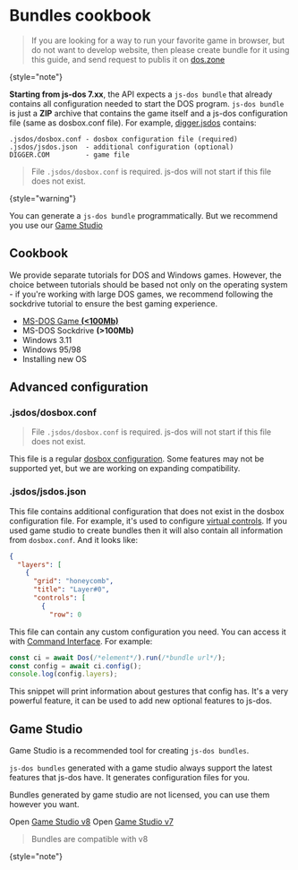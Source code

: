 # Bundles cookbook 

> If you are looking for a way to run your favorite game in browser, but do not want to develop website,
> then please create bundle for it using this guide, and send request to publis it on [dos.zone](doszone.md)
> 
{style="note"}

**Starting from js-dos 7.xx**, the API expects a `js-dos bundle` that already contains all configuration needed to start the DOS program.
`js-dos bundle` is just a **ZIP** archive that contains the game itself and a js-dos configuration file (same as dosbox.conf file). 
For example, [digger.jsdos](https://v8.js-dos.com/bundles/digger.jsdos) contains: 
```
.jsdos/dosbox.conf - dosbox configuration file (required)
.jsdos/jsdos.json  - additional configuration (optional)
DIGGER.COM         - game file
```

> File `.jsdos/dosbox.conf` is required. js-dos will not start if this file does not exist.
> 
{style="warning"}

You can generate a `js-dos bundle` programmatically. But we recommend you use our [Game Studio](https://v8.js-dos.com/studio)

## Cookbook 

We provide separate tutorials for DOS and Windows games. However, the choice between tutorials should be based not only on the operating system - if you're working with large DOS games, we recommend following the sockdrive tutorial to ensure the best gaming experience.

* [MS-DOS Game **(<100Mb)**](DOS-Games.md)
* MS-DOS Sockdrive **(>100Mb)**
* Windows 3.11
* Windows 95/98
* Installing new OS

## Advanced configuration

### .jsdos/dosbox.conf

> File `.jsdos/dosbox.conf` is required. js-dos will not start if this file does not exist.

This file is a regular [dosbox configuration](https://www.dosbox.com/wiki/Dosbox.conf). Some
features may not be supported yet, but we are working on expanding compatibility.

### .jsdos/jsdos.json

This file contains additional configuration that does not exist in the dosbox configuration file.
For example, it's used to configure [virtual controls](mobile-support-v7.md). If you used game studio
to create bundles then it will also contain all information from `dosbox.conf`. And it looks like:

```json
{
  "layers": [
    {
      "grid": "honeycomb",
      "title": "Layer#0",
      "controls": [
        {
          "row": 0
```

This file can contain any custom configuration you need. You can access it with [Command Interface](command-interface.md).
For example:
```Javascript
const ci = await Dos(/*element*/).run(/*bundle url*/);
const config = await ci.config();
console.log(config.layers);
```

This snippet will print information about gestures that config has. It's a very powerful feature, it can be used
to add new optional features to js-dos. 

## Game Studio

Game Studio is a recommended tool for creating `js-dos bundles`.

`js-dos bundles` generated with a game studio always support the latest features that js-dos have. It generates configuration files for you.

Bundles generated by game studio are not licensed, you can use them however you want.

<tabs>
<tab title="v8">
Open <a href="https://v8.js-dos.com/studio">Game Studio v8</a>
</tab>
<tab title="v7">
Open <a href="https://dos.zone/studio">Game Studio v7</a>

> Bundles are compatible with v8
>
>
{style="note"}
</tab>
</tabs>
